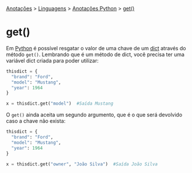 <link rel="stylesheet" type="text/css" href="../../CSS/dark-theme.css">

[Anotações](../../) > [Linguagens](../Index.md) > [Anotações Python](./Index.md) > [get()](./DictGet.md)

# get()

Em [Python](./Index.md) é possível resgatar o valor de uma chave de um [dict](./Dict.md) através do método `get()`. Lembrando que é um método de dict, você precisa ter uma variável dict criada para poder utilizar:

```python
thisdict = {
  "brand": "Ford",
  "model": "Mustang",
  "year": 1964
}

x = thisdict.get("model")  #Saída Mustang
```

O `get()` ainda aceita um segundo argumento, que é o que será devolvido caso a chave não exista:
```python
thisdict = {
  "brand": "Ford",
  "model": "Mustang",
  "year": 1964
}

x = thisdict.get("owner", "João Silva")  #Saída João Silva
```